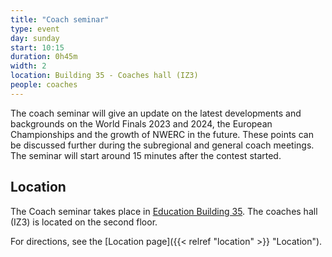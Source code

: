 ```yaml
---
title: "Coach seminar"
type: event
day: sunday
start: 10:15
duration: 0h45m
width: 2
location: Building 35 - Coaches hall (IZ3)
people: coaches
---
```

The coach seminar will give an update on the latest developments and backgrounds on the World Finals 2023 and 2024, the
European Championships and the growth of NWERC in the future. These points can be discussed further during the
subregional and general coach meetings. The seminar will start around 15 minutes after the contest started.

## Location
The Coach seminar takes place in [Education Building 35](https://map.tudelftcampus.nl/poi/education-building-35/).
The coaches hall (IZ3) is located on the second floor.

For directions, see the [Location page]({{< relref "location" >}} "Location").
